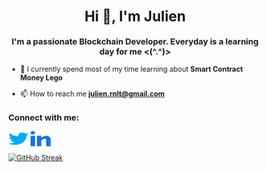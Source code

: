 <h1 align="center">Hi 👋, I'm Julien</h1>
<h3 align="center">I'm a passionate Blockchain Developer. Everyday is a learning day for me <(^.^)></h3>

- 🌱 I currently spend most of my time learning about **Smart Contract Money Lego**

- 📫 How to reach me **julien.rnlt@gmail.com**

<h3 align="left">Connect with me:</h3>
<p align="left">
<a href="https://twitter.com/JulienRnlt" target="blank"><img align="center" src="https://github.com/Toolback/Config/blob/main/Images/twitter.svg" alt="" height="30" width="40" /></a>
<a href="https://www.linkedin.com/in/%F0%9F%8C%B1-julien-renault-630115219" target="blank"><img align="center" src="https://github.com/Toolback/Config/blob/main/Images/linked.svg" alt="" height="30" width="40" /></a>
</p>
  
  [![GitHub Streak](http://github-readme-streak-stats.herokuapp.com?user=Toolback&theme=dark&date_format=M%20j%5B%2C%20Y%5D)](https://git.io/streak-stats)
